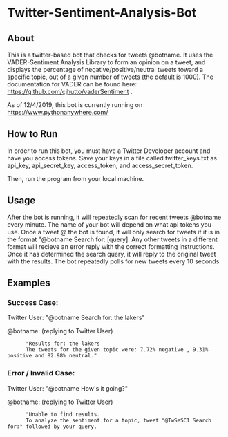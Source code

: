 # Twitter-Sentiment-Analysis-Bot


## About

This is a twitter-based bot that checks for tweets @botname. It uses the VADER-Sentiment Analysis Library to form an opinion on a tweet, and displays the percentage of negative/positive/neutral tweets toward a specific topic, out of a given number of tweets (the default is 1000). The documentation for VADER can be found here: https://github.com/cjhutto/vaderSentiment . 

As of 12/4/2019, this bot is currently running on https://www.pythonanywhere.com/

## How to Run
In order to run this bot, you must have a Twitter Developer account and have you access tokens. Save your keys in a file called twitter_keys.txt as api_key, api_secret_key, access_token, and access_secret_token.

Then, run the program from your local machine. 

## Usage
After the bot is running, it will repeatedly scan for recent tweets @botname every minute. The name of your bot will depend on what api tokens you use. Once a tweet @ the bot is found, it will only search for tweets if it is in the format "@botname Search for: [query]. Any other tweets in a different format will recieve an error reply with the correct formatting instructions. Once it has determined the search query, it will reply to the original tweet with the results. The bot repeatedly polls for new tweets every 10 seconds.

## Examples

### Success Case:

Twitter User: "@botname Search for: the lakers"

@botname: (replying to Twitter User) 

          "Results for: the lakers
          The tweets for the given topic were: 7.72% negative , 9.31% positive and 82.98% neutral."
          
   
### Error / Invalid Case:

Twitter User: "@botname How's it going?"

@botname: (replying to Twitter User)

          "Unable to find results.
          To analyze the sentiment for a topic, tweet "@TwSeSC1 Search for:" followed by your query.





